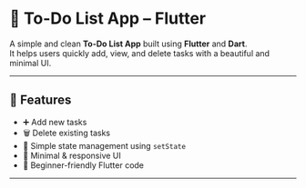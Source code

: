 # 📝 To-Do List App – Flutter

A simple and clean **To-Do List App** built using **Flutter** and **Dart**.  
It helps users quickly add, view, and delete tasks with a beautiful and minimal UI.

---

## 🚀 Features

- ➕ Add new tasks
- 🗑 Delete existing tasks
- 💾 Simple state management using `setState`
- 🎨 Minimal & responsive UI
- 🧠 Beginner-friendly Flutter code

---
